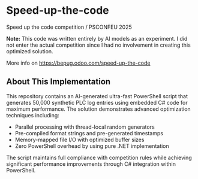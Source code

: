 # Speed-up-the-code
Speed up the code competition / PSCONFEU 2025

**Note:** This code was written entirely by AI models as an experiment. I did not enter the actual competition since I had no involvement in creating this optimized solution.

More info on https://bepug.odoo.com/speed-up-the-code

## About This Implementation

This repository contains an AI-generated ultra-fast PowerShell script that generates 50,000 synthetic PLC log entries using embedded C# code for maximum performance. The solution demonstrates advanced optimization techniques including:

- Parallel processing with thread-local random generators
- Pre-compiled format strings and pre-generated timestamps
- Memory-mapped file I/O with optimized buffer sizes
- Zero PowerShell overhead by using pure .NET implementation

The script maintains full compliance with competition rules while achieving significant performance improvements through C# integration within PowerShell.